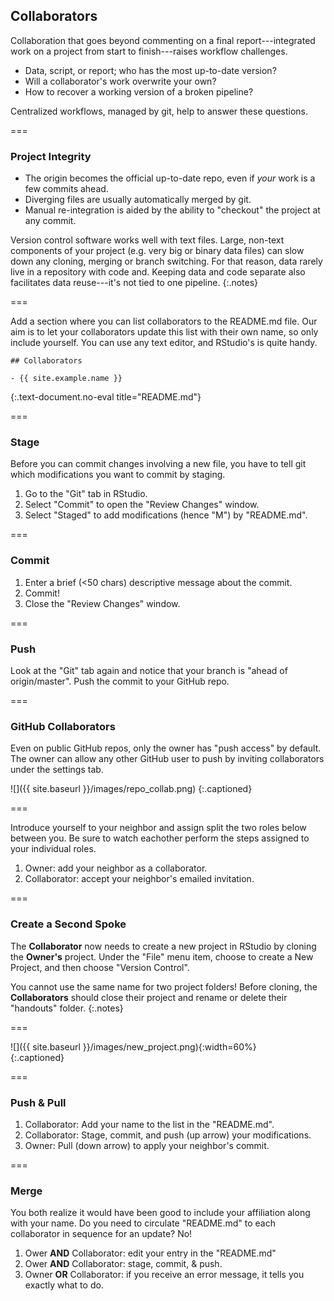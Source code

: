 ---
---

## Collaborators

Collaboration that goes beyond commenting on a final report---integrated work on
a project from start to finish---raises workflow challenges.

- Data, script, or report; who has the most up-to-date version?
- Will a collaborator's work overwrite your own?
- How to recover a working version of a broken pipeline?

Centralized workflows, managed by git, help to answer these questions.

===

### Project Integrity

- The origin becomes the official up-to-date repo, even if *your* work is a
  few commits ahead.
- Diverging files are usually automatically merged by git.
- Manual re-integration is aided by the ability to "checkout" the project at any
  commit.

Version control software works well with text files. Large, non-text
components of your project (e.g. very big or binary data files) can slow down
any cloning, merging or branch switching. For that reason, data rarely live in a
repository with code and. Keeping data and code separate also facilitates data
reuse---it's not tied to one pipeline.
{:.notes}

===

Add a section where you can list collaborators to the README.md file. Our aim is
to let your collaborators update this list with their own name, so only include yourself. You can use any text editor, and RStudio's is quite handy.

~~~
## Collaborators

- {{ site.example.name }}
~~~
{:.text-document.no-eval title="README.md"}


===

### Stage

Before you can commit changes involving a new file, you have to tell git which modifications you want to commit by staging.

1. Go to the "Git" tab in RStudio.
1. Select "Commit" to open the "Review Changes" window.
1. Select "Staged" to add modifications (hence "M") by "README.md".

===

### Commit

1. Enter a brief (<50 chars) descriptive message about the commit.
1. Commit!
1. Close the "Review Changes" window.

===

### Push

Look at the "Git" tab again and notice that your branch is "ahead of
origin/master". Push the commit to your GitHub repo.

===

### GitHub Collaborators

Even on public GitHub repos, only the owner has "push access" by default. The
owner can allow any other GitHub user to push by inviting collaborators under
the settings tab.

![]({{ site.baseurl }}/images/repo_collab.png)
{:.captioned}

===

Introduce yourself to your neighbor and assign split the two roles below between you. Be sure to watch eachother perform the steps assigned to your individual roles.

1. Owner: add your neighbor as a collaborator.
1. Collaborator: accept your neighbor's emailed invitation.

===

### Create a Second Spoke

The **Collaborator** now needs to create a new project in RStudio by cloning the
**Owner's** project. Under the "File" menu item, choose to create a New Project,
and then choose "Version Control".

You cannot use the same name for two project folders! Before cloning, the
**Collaborators** should close their project and rename or delete their "handouts"
folder.
{:.notes}

===

![]({{ site.baseurl }}/images/new_project.png){:width=60%}  
{:.captioned}

===

### Push & Pull

1. Collaborator: Add your name to the list in the "README.md".
1. Collaborator: Stage, commit, and push (up arrow) your modifications.
1. Owner: Pull (down arrow) to apply your neighbor's commit.

===

### Merge

You both realize it would have been good to include your affiliation along with
your name. Do you need to circulate "README.md" to each collaborator in sequence
for an update? No!

1. Ower **AND** Collaborator: edit your entry in the "README.md"
1. Ower **AND** Collaborator: stage, commit, & push.
1. Owner **OR** Collaborator: if you receive an error message, it tells you
exactly what to do.
